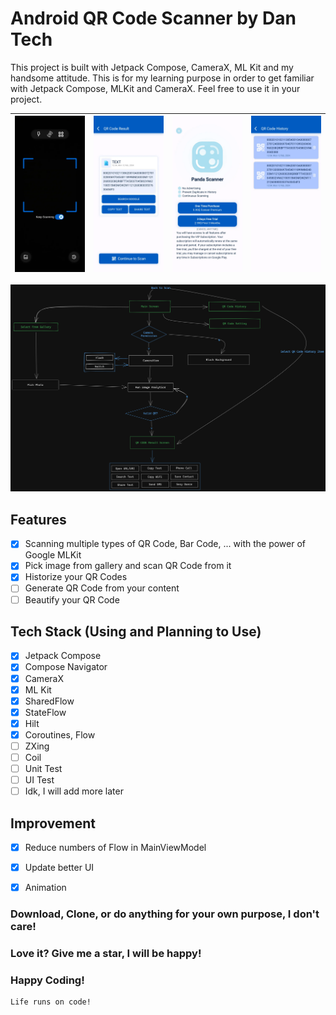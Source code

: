 # Android QR Code Scanner by Dan Tech

This project is built with Jetpack Compose, CameraX, ML Kit and my handsome attitude.
This is for my learning purpose in order to get familiar with Jetpack Compose, MLKit and CameraX.
Feel free to use it in your project.

| ![Scanner Frame](ss/8ed6b0b708eaa5b4fcfb.webp) | ![QR Result](ss/68f978e5c2b86fe636a9.webp) | ![Premium Page](ss/159c7bbce7e14abf13f0.webp) | ![QR History](ss/ac321a4fa2120f4c5603.webp) |
|------------------------------------------------|--------------------------------------------|-----------------------------------------------|---------------------------------------------|

![High Level Design](high-level-design-qr-app.png)

## Features

- [x] Scanning multiple types of QR Code, Bar Code, ... with the power of Google MLKit
- [x] Pick image from gallery and scan QR Code from it
- [x] Historize your QR Codes
- [ ] Generate QR Code from your content
- [ ] Beautify your QR Code

## Tech Stack (Using and Planning to Use)

- [x] Jetpack Compose
- [x] Compose Navigator
- [x] CameraX
- [x] ML Kit
- [x] SharedFlow
- [x] StateFlow
- [x] Hilt
- [x] Coroutines, Flow
- [ ] ZXing
- [ ] Coil
- [ ] Unit Test
- [ ] UI Test
- [ ] Idk, I will add more later

## Improvement
- [x] Reduce numbers of Flow in MainViewModel
- [X] Update better UI
- [X] Animation


### Download, Clone, or do anything for your own purpose, I don't care!

### Love it? Give me a star, I will be happy!

### Happy Coding!

```
Life runs on code!
```
